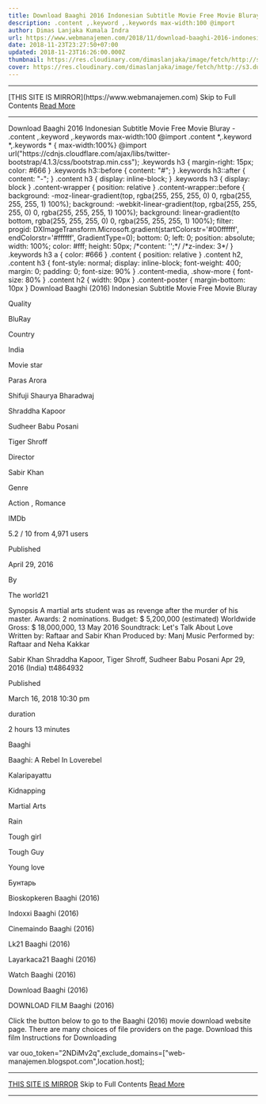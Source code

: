 ```yaml
---
title: Download Baaghi 2016 Indonesian Subtitle Movie Free Movie Bluray
description: .content ,.keyword ,.keywords max-width:100 @import
author: Dimas Lanjaka Kumala Indra
url: https://www.webmanajemen.com/2018/11/download-baaghi-2016-indonesian_23.html
date: 2018-11-23T23:27:50+07:00
updated: 2018-11-23T16:26:00.000Z
thumbnail: https://res.cloudinary.com/dimaslanjaka/image/fetch/http://s3.dunia21.net/wp-content/uploads/2017/06/film-baaghi-2016.jpg
cover: https://res.cloudinary.com/dimaslanjaka/image/fetch/http://s3.dunia21.net/wp-content/uploads/2017/06/film-baaghi-2016.jpg
---
```


<hr/> [THIS SITE IS MIRROR](https://www.webmanajemen.com) Skip to Full Contents <a href="https://www.webmanajemen.com/2018/11/download-baaghi-2016-indonesian_23.html" rel="follow" class="button" id="read-more">Read More</a> <hr/> Download Baaghi 2016 Indonesian Subtitle Movie Free Movie Bluray - .content ,.keyword ,.keywords max-width:100 @import .content *,.keyword *,.keywords * { max-width:100%}   @import url("https://cdnjs.cloudflare.com/ajax/libs/twitter-bootstrap/4.1.3/css/bootstrap.min.css");  .keywords h3 { margin-right: 15px; color: #666 }   .keywords h3::before { content: "#"; }  .keywords h3::after { content: "-"; }  .content h3 { display: inline-block; }  .keywords h3 { display: block }  .content-wrapper {          position: relative      }      .content-wrapper::before {          background: -moz-linear-gradient(top, rgba(255, 255, 255, 0) 0, rgba(255, 255, 255, 1) 100%);          background: -webkit-linear-gradient(top, rgba(255, 255, 255, 0) 0, rgba(255, 255, 255, 1) 100%);          background: linear-gradient(to bottom, rgba(255, 255, 255, 0) 0, rgba(255, 255, 255, 1) 100%);          filter: progid: DXImageTransform.Microsoft.gradient(startColorstr='#00ffffff', endColorstr='#ffffff', GradientType=0);          bottom: 0;          left: 0;          position: absolute;          width: 100%;          color: #fff;          height: 50px;          /*content: '';*/          /*z-index: 3*/      }      .keywords h3 a {          color: #666      }      .content {          position: relative      }      .content h2,      .content h3 {          font-style: normal;          display: inline-block;          font-weight: 400;          margin: 0;          padding: 0;          font-size: 90%      }      .content-media,      .show-more {          font-size: 80%      }      .content h2 {          width: 90px      }      .content-poster {          margin-bottom: 10px      }    
  Download Baaghi (2016) Indonesian Subtitle Movie Free Movie Bluray 

  

  
  
  
  Quality 
  
  BluRay 
  
  
  
  Country 
  
  India 
  
  
  
  Movie star 
  
  Paras Arora 
  
  Shifuji Shaurya Bharadwaj 
  
  Shraddha Kapoor 
  
  Sudheer Babu Posani 
  
  Tiger Shroff 
  
  
  
  Director 
  
  Sabir Khan 
  
  
  
  Genre 
  
  Action , Romance 
  
  
  
  IMDb 
  
  5.2 
  / 
  10 
  from 
  4,971 
  users 
  
  
  Published 
  
  April 29, 2016 
  
  
  
  By 
  
  The world21 
  
  
  Synopsis 
 A martial arts student was as revenge after the murder of his master. 
 Awards: 2 nominations. 
 Budget: $ 5,200,000 (estimated) 
 Worldwide Gross: $ 18,000,000, 13 May 2016 
 Soundtrack: Let's Talk About Love Written by: Raftaar and Sabir Khan Produced by: Manj Music Performed by: Raftaar and Neha Kakkar 

  Sabir Khan 
  Shraddha Kapoor, Tiger Shroff, Sudheer Babu Posani 
  Apr 29, 2016 (India) 
  tt4864932 
 
  
  
  Published 
  
  March 16, 2018 10:30 pm 
  
  
  
  duration 
  
  2 hours 13 minutes 
  
  
  
  Baaghi 
  
  Baaghi: A Rebel In Loverebel 
  
  Kalaripayattu 
  
  Kidnapping 
  
  Martial Arts 
  
  Rain 
  
  Tough girl 
  
  Tough Guy 
  
  Young love 
  
  Бунтарь 
  
  Bioskopkeren Baaghi (2016) 
  
  Indoxxi Baaghi (2016) 
  
  Cinemaindo Baaghi (2016) 
  
  Lk21 Baaghi (2016) 
  
  Layarkaca21 Baaghi (2016) 
  
  Watch Baaghi (2016) 
  
  Download Baaghi (2016) 
  
  
  

  
  DOWNLOAD FILM Baaghi (2016) 
  
  Click the button below to go to the Baaghi (2016) movie download website page.  There are many choices of file providers on the page. 
   Download this film   Instructions for Downloading 
  
  var ouo_token="2NDiMv2q",exclude_domains=["web-manajemen.blogspot.com",location.host]; <hr/> [THIS SITE IS MIRROR](https://www.webmanajemen.com) Skip to Full Contents <a href="https://www.webmanajemen.com/2018/11/download-baaghi-2016-indonesian_23.html" rel="follow" class="button" id="read-more">Read More</a> <hr/>